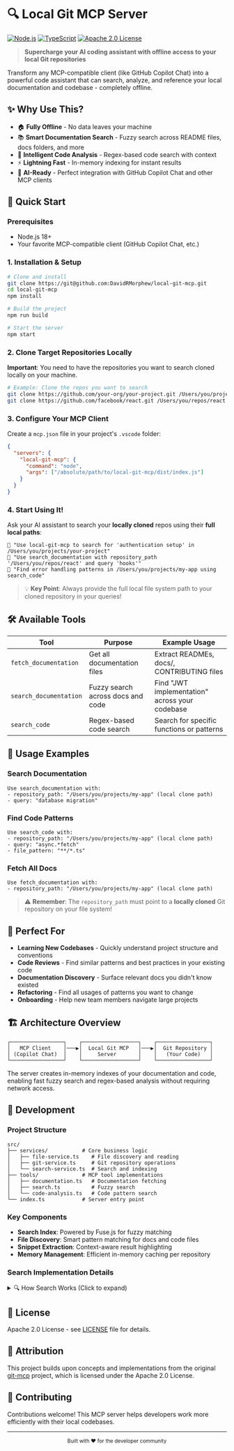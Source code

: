 # 🔍 Local Git MCP Server

[![Node.js](https://img.shields.io/badge/node-%3E%3D18-brightgreen)](https://nodejs.org/)
[![TypeScript](https://img.shields.io/badge/typescript-5.0+-blue)](https://www.typescriptlang.org/)
[![Apache 2.0 License](https://img.shields.io/badge/license-Apache%202.0-green)](LICENSE)

> **Supercharge your AI coding assistant with offline access to your local Git repositories**

Transform any MCP-compatible client (like GitHub Copilot Chat) into a powerful code assistant that can search, analyze, and reference your local documentation and codebase - completely offline.

## ✨ Why Use This?

- 🏠 **Fully Offline** - No data leaves your machine
- 📚 **Smart Documentation Search** - Fuzzy search across README files, docs folders, and more
- 🔎 **Intelligent Code Analysis** - Regex-based code search with context
- ⚡ **Lightning Fast** - In-memory indexing for instant results
- 🤖 **AI-Ready** - Perfect integration with GitHub Copilot Chat and other MCP clients

## 🚀 Quick Start

### Prerequisites

- Node.js 18+
- Your favorite MCP-compatible client (GitHub Copilot Chat, etc.)

### 1. Installation & Setup

```bash
# Clone and install
git clone https://git@github.com:DavidRMorphew/local-git-mcp.git
cd local-git-mcp
npm install

# Build the project
npm run build

# Start the server
npm start
```

### 2. Clone Target Repositories Locally

**Important**: You need to have the repositories you want to search cloned locally on your machine.

```bash
# Example: Clone the repos you want to search
git clone https://github.com/your-org/your-project.git /Users/you/projects/your-project
git clone https://github.com/facebook/react.git /Users/you/repos/react
```

### 3. Configure Your MCP Client

Create a `mcp.json` file in your project's `.vscode` folder:

```json
{
  "servers": {
    "local-git-mcp": {
      "command": "node",
      "args": ["/absolute/path/to/local-git-mcp/dist/index.js"]
    }
  }
}
```

### 4. Start Using It!

Ask your AI assistant to search your **locally cloned** repos using their **full local paths**:

```
💬 "Use local-git-mcp to search for 'authentication setup' in /Users/you/projects/your-project"
💬 "Use search_documentation with repository_path '/Users/you/repos/react' and query 'hooks'"
💬 "Find error handling patterns in /Users/you/projects/my-app using search_code"
```

> 💡 **Key Point**: Always provide the full local file system path to your cloned repository in your queries!

## 🛠 Available Tools

| Tool                   | Purpose                           | Example Usage                                  |
| ---------------------- | --------------------------------- | ---------------------------------------------- |
| `fetch_documentation`  | Get all documentation files       | Extract READMEs, docs/, CONTRIBUTING files     |
| `search_documentation` | Fuzzy search across docs and code | Find "JWT implementation" across your codebase |
| `search_code`          | Regex-based code search           | Search for specific functions or patterns      |

## 📖 Usage Examples

### Search Documentation

```
Use search_documentation with:
- repository_path: "/Users/you/projects/my-app" (local clone path)
- query: "database migration"
```

### Find Code Patterns

```
Use search_code with:
- repository_path: "/Users/you/projects/my-app" (local clone path)
- query: "async.*fetch"
- file_pattern: "**/*.ts"
```

### Fetch All Docs

```
Use fetch_documentation with:
- repository_path: "/Users/you/projects/my-app" (local clone path)
```

> ⚠️ **Remember**: The `repository_path` must point to a **locally cloned** Git repository on your file system!

## 🎯 Perfect For

- **Learning New Codebases** - Quickly understand project structure and conventions
- **Code Reviews** - Find similar patterns and best practices in your existing code
- **Documentation Discovery** - Surface relevant docs you didn't know existed
- **Refactoring** - Find all usages of patterns you want to change
- **Onboarding** - Help new team members navigate large projects

## 🏗 Architecture Overview

```
┌─────────────────┐    ┌──────────────────┐    ┌─────────────────┐
│   MCP Client    │───▶│  Local Git MCP   │───▶│  Git Repository │
│ (Copilot Chat)  │    │     Server       │    │   (Your Code)   │
└─────────────────┘    └──────────────────┘    └─────────────────┘
```

The server creates in-memory indexes of your documentation and code, enabling fast fuzzy search and regex-based analysis without requiring network access.

## 🔧 Development

### Project Structure

```
src/
├── services/           # Core business logic
│   ├── file-service.ts    # File discovery and reading
│   ├── git-service.ts     # Git repository operations
│   └── search-service.ts  # Search and indexing
├── tools/              # MCP tool implementations
│   ├── documentation.ts   # Documentation fetching
│   ├── search.ts          # Fuzzy search
│   └── code-analysis.ts   # Code pattern search
└── index.ts            # Server entry point
```

### Key Components

- **Search Index**: Powered by Fuse.js for fuzzy matching
- **File Discovery**: Smart pattern matching for docs and code files
- **Snippet Extraction**: Context-aware result highlighting
- **Memory Management**: Efficient in-memory caching per repository

### Search Implementation Details

<details>
<summary>🔍 How Search Works (Click to expand)</summary>

**Fuzzy Search (`search_documentation`)**

- Indexes documentation (README*, docs/\*\*/*.md) and code files
- Uses Fuse.js with weighted scoring: content (70%), title (20%), file path (10%)
- Supports quoted exact phrases and multi-word queries
- Results are deduplicated and ranked by relevance

**Regex Search (`search_code`)**

- Scans up to 50 code files with case-insensitive regex
- Returns matches with 2 lines of context before/after
- Supports file pattern filtering

**Performance Notes**

- Indexes are kept in-memory per repository path
- Large repositories auto-limit to 50 files for regex search
- No network access required - fully offline operation

</details>

## 📝 License

Apache 2.0 License - see [LICENSE](LICENSE) file for details.

## 🙏 Attribution

This project builds upon concepts and implementations from the original [git-mcp](https://github.com/idosal/git-mcp) project, which is licensed under the Apache 2.0 License.

## 🤝 Contributing

Contributions welcome! This MCP server helps developers work more efficiently with their local codebases.

---

<div align="center">
<sub>Built with ❤️ for the developer community</sub>
</div>
